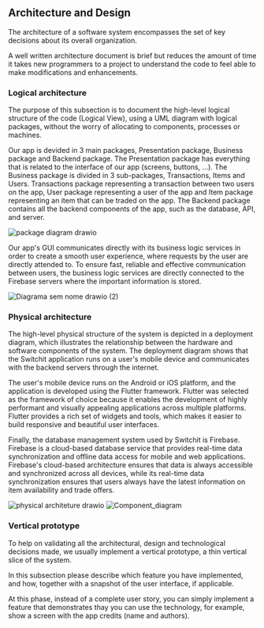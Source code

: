 ## Architecture and Design
The architecture of a software system encompasses the set of key decisions about its overall organization. 

A well written architecture document is brief but reduces the amount of time it takes new programmers to a project to understand the code to feel able to make modifications and enhancements.

### Logical architecture
The purpose of this subsection is to document the high-level logical structure of the code (Logical View), using a UML diagram with logical packages, without the worry of allocating to components, processes or machines.

Our app is devided in 3 main packages, Presentation package, Business package and Backend package. The Presentation package has everything that is related to the interface of our app (screens, buttons, ...). The Business package is divided in 3 sub-packages, Transactions, Items and Users. Transactions package representing a transaction between two users on the app, User package representing a user of the app and Item package representing an item that can be traded on the app. The Backend package contains all the backend components of the app, such as the database, API, and server.

![package diagram drawio](https://user-images.githubusercontent.com/113949811/224558814-29da752b-2d7c-4936-955c-bec0d54fefa0.png)

Our app's GUI communicates directly with its business logic services in order to create a smooth user experience, where requests by the user are directly attended to. To ensure fast, reliable and effective communication between users, the business logic services are directly connected to the Firebase servers where the important information is stored.

![Diagrama sem nome drawio (2)](https://user-images.githubusercontent.com/94202158/224556121-9975036e-abe1-4898-b9d4-76dfe5dc4cd2.png)

### Physical architecture

The high-level physical structure of the system is depicted in a deployment diagram, which illustrates the relationship between the hardware and software components of the system. The deployment diagram shows that the Switchit application runs on a user's mobile device and communicates with the backend servers through the internet.

The user's mobile device runs on the Android or iOS platform, and the application is developed using the Flutter framework. Flutter was selected as the framework of choice because it enables the development of highly performant and visually appealing applications across multiple platforms. Flutter provides a rich set of widgets and tools, which makes it easier to build responsive and beautiful user interfaces.

Finally, the database management system used by Switchit is Firebase. Firebase is a cloud-based database service that provides real-time data synchronization and offline data access for mobile and web applications. Firebase's cloud-based architecture ensures that data is always accessible and synchronized across all devices, while its real-time data synchronization ensures that users always have the latest information on item availability and trade offers.

![physical architeture drawio](https://user-images.githubusercontent.com/94236502/224554438-0e223175-47d1-4667-842b-b7055fafb143.png)
![Component_diagram](https://user-images.githubusercontent.com/93836583/224556826-75580d1c-1feb-417f-a0d7-4a67227420ee.png)

### Vertical prototype
To help on validating all the architectural, design and technological decisions made, we usually implement a vertical prototype, a thin vertical slice of the system.

In this subsection please describe which feature you have implemented, and how, together with a snapshot of the user interface, if applicable.

At this phase, instead of a complete user story, you can simply implement a feature that demonstrates thay you can use the technology, for example, show a screen with the app credits (name and authors).
